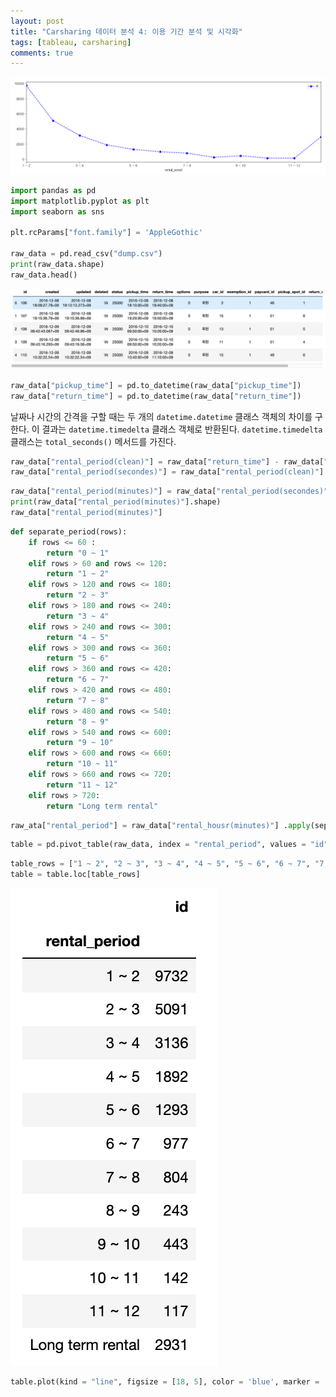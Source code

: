 ```yaml
---
layout: post
title: "Carsharing 데이터 분석 4: 이용 기간 분석 및 시각화"
tags: [tableau, carsharing]
comments: true
---
```


![raw_data](../images/2019-11-04-Carsharing-Data-Analysis-4-3.png)

```python
import pandas as pd
import matplotlib.pyplot as plt
import seaborn as sns

plt.rcParams["font.family"] = 'AppleGothic'

raw_data = pd.read_csv("dump.csv")
print(raw_data.shape)
raw_data.head()
```

![raw_data](../images/2019-11-04-Carsharing-Data-Analysis-4-1.png)

```python
raw_data["pickup_time"] = pd.to_datetime(raw_data["pickup_time"])
raw_data["return_time"] = pd.to_datetime(raw_data["return_time"])
```

날짜나 시간의 간격을 구할 때는 두 개의 `datetime.datetime` 클래스 객체의 차이를 구한다. 이 결과는 `datetime.timedelta` 클래스 객체로 반환된다. `datetime.timedelta` 클래스는 `total_seconds()` 메서드를 가진다. 

```python
raw_data["rental_period(clean)"] = raw_data["return_time"] - raw_data["pickup_time"]
raw_data["rental_period(secondes)"] = raw_data["rental_period(clean)"].dt.total_seconds()
```

```python
raw_data["rental_period(minutes)"] = raw_data["rental_period(secondes)"] / 60
print(raw_data["rental_period(minutes)"].shape)
raw_data["rental_period(minutes)"]
```

```python
def separate_period(rows):
    if rows <= 60 : 
        return "0 ~ 1"
    elif rows > 60 and rows <= 120:
        return "1 ~ 2"
    elif rows > 120 and rows <= 180:
        return "2 ~ 3"
    elif rows > 180 and rows <= 240:
        return "3 ~ 4"
    elif rows > 240 and rows <= 300:
        return "4 ~ 5"
    elif rows > 300 and rows <= 360:
        return "5 ~ 6"
    elif rows > 360 and rows <= 420:
        return "6 ~ 7"
    elif rows > 420 and rows <= 480:
        return "7 ~ 8"
    elif rows > 480 and rows <= 540:
        return "8 ~ 9"
    elif rows > 540 and rows <= 600:
        return "9 ~ 10"
    elif rows > 600 and rows <= 660:
        return "10 ~ 11"
    elif rows > 660 and rows <= 720:
        return "11 ~ 12"
    elif rows > 720: 
        return "Long term rental"
```

```python
raw_ata["rental_period"] = raw_data["rental_housr(minutes)"] .apply(separate_period)
```

```python
table = pd.pivot_table(raw_data, index = "rental_period", values = "id", aggfunc = "count")
```

```python
table_rows = ["1 ~ 2", "2 ~ 3", "3 ~ 4", "4 ~ 5", "5 ~ 6", "6 ~ 7", "7 ~ 8", "8 ~ 9", "9 ~ 10", "10 ~ 11", "11 ~ 12", "Long term rental" ]
table = table.loc[table_rows]
```

![raw_data](../images/2019-11-04-Carsharing-Data-Analysis-4-2.png)

```python
table.plot(kind = "line", figsize = [18, 5], color = 'blue', marker = 'o', linestyle = 'dashed')
```